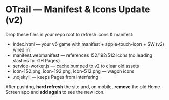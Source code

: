 # OTrail — Manifest & Icons Update (v2)

Drop these files in your repo root to refresh icons & manifest:

- index.html — your v6 game with manifest + apple-touch-icon + SW (v2) wired in
- manifest.webmanifest — references 152/192/512 icons (no leading slashes for GH Pages)
- service-worker.js — cache bumped to v2 to clear old assets
- icon-152.png, icon-192.png, icon-512.png — wagon icons
- .nojekyll — keeps Pages from interfering

After pushing, **hard refresh** the site and, on mobile, **remove** the old Home Screen app and **add again** to see the new icon.
